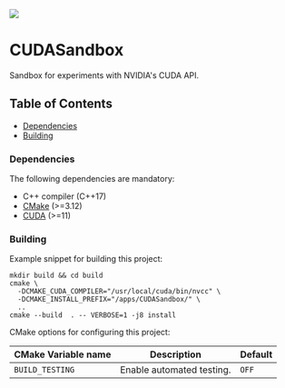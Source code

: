 <a href="https://github.com/moddyz/CUDASandbox/actions?query=workflow%3A%22Build+and+test%22"><img src="https://github.com/moddyz/CUDASandbox/workflows/Build%20and%20test/badge.svg"/></a>

# CUDASandbox

Sandbox for experiments with NVIDIA's CUDA API.

## Table of Contents

- [Dependencies](#dependencies)
- [Building](#building)

### Dependencies

The following dependencies are mandatory:
- C++ compiler (C++17)
- [CMake](https://cmake.org/documentation/) (>=3.12)
- [CUDA](https://developer.nvidia.com/cuda-toolkit) (>=11)

### Building

Example snippet for building this project:
```
mkdir build && cd build
cmake \
  -DCMAKE_CUDA_COMPILER="/usr/local/cuda/bin/nvcc" \
  -DCMAKE_INSTALL_PREFIX="/apps/CUDASandbox/" \
  ..
cmake --build  . -- VERBOSE=1 -j8 install
```

CMake options for configuring this project:

| CMake Variable name     | Description                                                            | Default |
| ----------------------- | ---------------------------------------------------------------------- | ------- |
| `BUILD_TESTING`         | Enable automated testing.                                              | `OFF`   |
